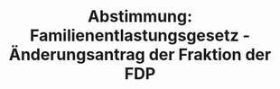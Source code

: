 ---
abstimmung:
  abstimmung: 1
  bundestagssitzung: 177
  legislaturperiode: 19
categories:
- Todo
data:
- title: Abstimmungsergebnis 20200918_1-data.pdf
  url: /res/2021-btw/abstimmungsergebnisse/20200918_1-data.pdf
- title: Abstimmungsergebnis 20200918_1_xls-data.xlsx
  url: /res/2021-btw/abstimmungsergebnisse/20200918_1_xls-data.xlsx
- title: Abstimmungsergebnis 20200918_1_xls-data.csv
  url: /res/2021-btw/abstimmungsergebnisse/csv/20200918_1_xls-data.csv
ergebnis:
  afd:
    enthaltung: 0
    gesamt: 89
    ja: 67
    nein: 0
    nichtabgegeben: 22
    ungueltig: 0
  bü90/gr:
    enthaltung: 58
    gesamt: 67
    ja: 0
    nein: 1
    nichtabgegeben: 8
    ungueltig: 0
  cdu/csu:
    enthaltung: 0
    gesamt: 246
    ja: 212
    nein: 0
    nichtabgegeben: 34
    ungueltig: 0
  die linke.:
    enthaltung: 0
    gesamt: 69
    ja: 0
    nein: 58
    nichtabgegeben: 11
    ungueltig: 0
  fdp:
    enthaltung: 0
    gesamt: 80
    ja: 72
    nein: 0
    nichtabgegeben: 8
    ungueltig: 0
  file: 20200918_1_xls-data.xlsx
  fraktionslos:
    enthaltung: 1
    gesamt: 6
    ja: 1
    nein: 0
    nichtabgegeben: 4
    ungueltig: 0
  spd:
    enthaltung: 2
    gesamt: 152
    ja: 124
    nein: 0
    nichtabgegeben: 26
    ungueltig: 0
layout: abstimmung
links:
- title: Link zu bundestag.de
  url: https://www.bundestag.de/parlament/plenum/abstimmung/abstimmung?id=552
preview: 'Deutscher Bundestag


  177. Sitzung des Deutschen Bundestages

  am Freitag, 18. September 2020


  Endgültiges Ergebnis der Namentlichen Abstimmung Nr. 1


  Beschlussempfehlung des Ausschusses für Inneres und Heimat (4. Ausschuss)

  zu dem Antrag der Abgeordneten Ulla Jelpke, Heike Hänsel, Michel Brandt, weiterer

  Abgeordneter und der Fraktion DIE LINKE.

  Konsequenzen aus dem Brand in Moria ziehen - Lager auf den griechischen Inseln auflösen

  und Geflüchtete in Deutschland aufnehmen

  - Drucksachen 19/22264 und 19/22579 -'
tags:
- Todo
title: 'Abstimmung: Familienentlastungsgesetz - Änderungsantrag der Fraktion der FDP'
---
